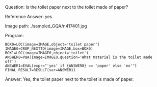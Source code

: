 Question: Is the toilet paper next to the toilet made of paper?

Reference Answer: yes

Image path: ./sampled_GQA/n417401.jpg

Program:

```
BOX0=LOC(image=IMAGE,object='toilet paper')
IMAGE0=CROP_NEXTTO(image=IMAGE,box=BOX0)
BOX1=LOC(image=IMAGE0,object='toilet')
ANSWER0=VQA(image=IMAGE0,question='What material is the toilet made of?')
ANSWER1=EVAL(expr="'yes' if {ANSWER0} == 'paper' else 'no'")
FINAL_RESULT=RESULT(var=ANSWER1)
```
Answer: Yes, the toilet paper next to the toilet is made of paper.

